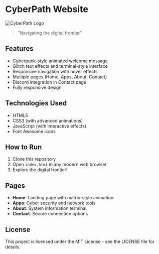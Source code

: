 # CyberPath Website

![CyberPath Logo](assets/images/logo.png)

> "Navigating the digital frontier"

## Features
- Cyberpunk-style animated welcome message
- Glitch text effects and terminal-style interface
- Responsive navigation with hover effects
- Multiple pages (Home, Apps, About, Contact)
- Discord integration in Contact page
- Fully responsive design

## Technologies Used
- HTML5
- CSS3 (with advanced animations)
- JavaScript (with interactive effects)
- Font Awesome icons

## How to Run
1. Clone this repository
2. Open `index.html` in any modern web browser
3. Explore the digital frontier!

## Pages
- **Home**: Landing page with matrix-style animation
- **Apps**: Cyber security and network tools
- **About**: System information terminal
- **Contact**: Secure connection options

## License
This project is licensed under the MIT License - see the LICENSE file for details.